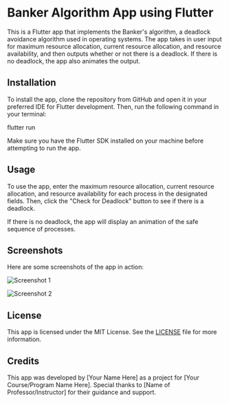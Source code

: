 # Banker Algorithm App using Flutter

This is a Flutter app that implements the Banker's algorithm, a deadlock avoidance algorithm used in operating systems. The app takes in user input for maximum resource allocation, current resource allocation, and resource availability, and then outputs whether or not there is a deadlock. If there is no deadlock, the app also animates the output.

## Installation

To install the app, clone the repository from GitHub and open it in your preferred IDE for Flutter development. Then, run the following command in your terminal:

flutter run


Make sure you have the Flutter SDK installed on your machine before attempting to run the app.

## Usage

To use the app, enter the maximum resource allocation, current resource allocation, and resource availability for each process in the designated fields. Then, click the "Check for Deadlock" button to see if there is a deadlock.

If there is no deadlock, the app will display an animation of the safe sequence of processes.

## Screenshots

Here are some screenshots of the app in action:

![Screenshot 1](/screenshots/screenshot_1.png)

![Screenshot 2](/screenshots/screenshot_2.png)

## License

This app is licensed under the MIT License. See the [LICENSE](/LICENSE) file for more information.

## Credits

This app was developed by [Your Name Here] as a project for [Your Course/Program Name Here]. Special thanks to [Name of Professor/Instructor] for their guidance and support.
